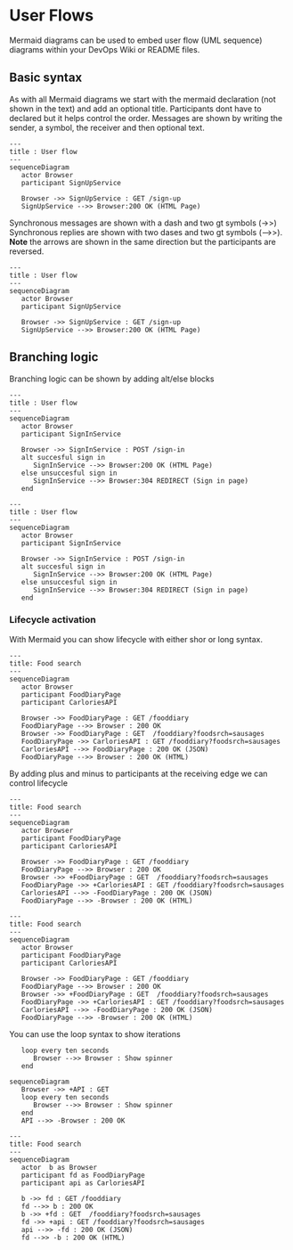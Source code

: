 # User Flows
Mermaid diagrams can be used to embed user flow (UML sequence) diagrams within your DevOps Wiki or README files. 

## Basic syntax
As with all Mermaid diagrams we start with the mermaid declaration (not shown in the text) and add an optional title. Participants dont have to declared but it helps control the order. Messages are shown by writing the sender, a symbol, the receiver and then optional text.
```
---
title : User flow
---
sequenceDiagram
   actor Browser
   participant SignUpService

   Browser ->> SignUpService : GET /sign-up
   SignUpService -->> Browser:200 OK (HTML Page)
```
Synchronous messages are shown with a dash and two gt symbols (->>)
Synchronous replies are shown with two dases and two gt symbols (-->>). 
__Note__ the arrows are shown in the same direction but the participants are reversed. 

```mermaid
---
title : User flow
---
sequenceDiagram
   actor Browser
   participant SignUpService

   Browser ->> SignUpService : GET /sign-up
   SignUpService -->> Browser:200 OK (HTML Page)
``` 
## Branching logic
Branching logic can be shown by adding alt/else blocks
```
---
title : User flow
---
sequenceDiagram
   actor Browser
   participant SignInService

   Browser ->> SignInService : POST /sign-in
   alt succesful sign in
      SignInService -->> Browser:200 OK (HTML Page)
   else unsuccesful sign in
      SignInService -->> Browser:304 REDIRECT (Sign in page)
   end
``` 
```mermaid
---
title : User flow
---
sequenceDiagram
   actor Browser
   participant SignInService

   Browser ->> SignInService : POST /sign-in
   alt succesful sign in
      SignInService -->> Browser:200 OK (HTML Page)
   else unsuccesful sign in
      SignInService -->> Browser:304 REDIRECT (Sign in page)
   end
``` 
### Lifecycle activation
With Mermaid you can show lifecycle with either shor or long syntax. 
```mermaid
---
title: Food search
---
sequenceDiagram
   actor Browser
   participant FoodDiaryPage
   participant CarloriesAPI

   Browser ->> FoodDiaryPage : GET /fooddiary
   FoodDiaryPage -->> Browser : 200 OK
   Browser ->> FoodDiaryPage : GET  /fooddiary?foodsrch=sausages
   FoodDiaryPage ->> CarloriesAPI : GET /fooddiary?foodsrch=sausages
   CarloriesAPI -->> FoodDiaryPage : 200 OK (JSON)
   FoodDiaryPage -->> Browser : 200 OK (HTML)
```
By adding plus and minus to participants at the receiving edge we can control lifecycle
```
---
title: Food search
---
sequenceDiagram
   actor Browser
   participant FoodDiaryPage
   participant CarloriesAPI

   Browser ->> FoodDiaryPage : GET /fooddiary
   FoodDiaryPage -->> Browser : 200 OK
   Browser ->> +FoodDiaryPage : GET  /fooddiary?foodsrch=sausages
   FoodDiaryPage ->> +CarloriesAPI : GET /fooddiary?foodsrch=sausages
   CarloriesAPI -->> -FoodDiaryPage : 200 OK (JSON)
   FoodDiaryPage -->> -Browser : 200 OK (HTML)
```
```mermaid
---
title: Food search
---
sequenceDiagram
   actor Browser
   participant FoodDiaryPage
   participant CarloriesAPI

   Browser ->> FoodDiaryPage : GET /fooddiary
   FoodDiaryPage -->> Browser : 200 OK
   Browser ->> +FoodDiaryPage : GET  /fooddiary?foodsrch=sausages
   FoodDiaryPage ->> +CarloriesAPI : GET /fooddiary?foodsrch=sausages
   CarloriesAPI -->> -FoodDiaryPage : 200 OK (JSON)
   FoodDiaryPage -->> -Browser : 200 OK (HTML)
```
You can use the loop syntax to show iterations
```
   loop every ten seconds
      Browser -->> Browser : Show spinner
   end
```
```mermaid
sequenceDiagram
   Browser ->> +API : GET
   loop every ten seconds
      Browser -->> Browser : Show spinner
   end
   API -->> -Browser : 200 OK
```

```mermaid
---
title: Food search
---
sequenceDiagram
   actor  b as Browser
   participant fd as FoodDiaryPage
   participant api as CarloriesAPI

   b ->> fd : GET /fooddiary
   fd -->> b : 200 OK
   b ->> +fd : GET  /fooddiary?foodsrch=sausages
   fd ->> +api : GET /fooddiary?foodsrch=sausages
   api -->> -fd : 200 OK (JSON)
   fd -->> -b : 200 OK (HTML)
```
